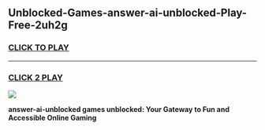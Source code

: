 
## Unblocked-Games-answer-ai-unblocked-Play-Free-2uh2g
<h3>
<a href="https://premium76.site?title=answer-ai-unblocked&ref=12A">CLICK TO PLAY</a></h3>
<hr>

<h3>
<a href="https://premium76.site?title=answer-ai-unblocked&ref=12A">CLICK 2 PLAY</a>
  
</h3>

<a href="https://premium76.site?title=answer-ai-unblocked&ref=12A"><img src="https://clearcache.store/games.png"></a>


**answer-ai-unblocked games unblocked: Your Gateway to Fun and Accessible Online Gaming**

